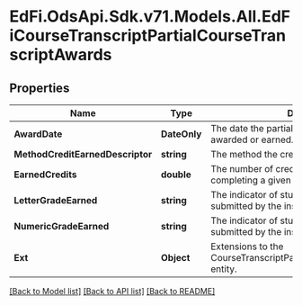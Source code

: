 # EdFi.OdsApi.Sdk.v71.Models.All.EdFiCourseTranscriptPartialCourseTranscriptAwards

## Properties

Name | Type | Description | Notes
------------ | ------------- | ------------- | -------------
**AwardDate** | **DateOnly** | The date the partial credits and/or grades were awarded or earned. | 
**MethodCreditEarnedDescriptor** | **string** | The method the credits were earned. | [optional] 
**EarnedCredits** | **double** | The number of credits a student earned for completing a given course. | 
**LetterGradeEarned** | **string** | The indicator of student performance as submitted by the instructor. | [optional] 
**NumericGradeEarned** | **string** | The indicator of student performance as submitted by the instructor. | [optional] 
**Ext** | **Object** | Extensions to the CourseTranscriptPartialCourseTranscriptAwards entity. | [optional] 

[[Back to Model list]](../README.md#documentation-for-models) [[Back to API list]](../README.md#documentation-for-api-endpoints) [[Back to README]](../README.md)

